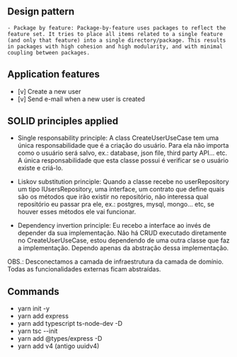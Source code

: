 ## Design pattern
    - Package by feature: Package-by-feature uses packages to reflect the feature set. It tries to place all items related to a single feature (and only that feature) into a single directory/package. This results in packages with high cohesion and high modularity, and with minimal coupling between packages.


## Application features
-   [v] Create a new user
-   [v] Send e-mail when a new user is created


## SOLID principles applied
- Single responsability principle: A class CreateUserUseCase tem uma única responsabilidade que é a criação do usuário. Para ela não importa como o usuário será salvo, ex.: database, json file, third party API... etc. A única responsabilidade que esta classe possui é verificar se o usuário existe e criá-lo.

- Liskov substitution principle: Quando a classe recebe no userRepository um tipo IUsersRepository, uma interface, um contrato que define quais são os métodos que irão existir no repositório, não interessa qual repositório eu passar pra ele, ex.: postgres, mysql, mongo... etc, se houver esses métodos ele vai funcionar.

- Dependency invertion principle: Eu recebo a interface ao invés de depender da sua implementação. Não há CRUD executado diretamente no CreateUserUseCase, estou dependendo de uma outra classe que faz a implementação. Dependo apenas da abstração dessa implementação.


OBS.: Desconectamos a camada de infraestrutura da camada de domínio. Todas as funcionalidades externas ficam abstraídas.


## Commands
- yarn init -y
- yarn add express
- yarn add typescript ts-node-dev -D
- yarn tsc --init
- yarn add @types/express -D
- yarn add v4 (antigo uuidv4)
